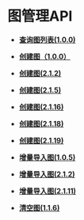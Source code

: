 # 图管理API<a name="ges_03_0194"></a>

-   **[查询图列表\(1.0.0\)](查询图列表(1-0-0).md)**  

-   **[创建图（1.0.0）](创建图（1-0-0）.md)**  

-   **[创建图\(2.1.2\)](创建图(2-1-2).md)**  

-   **[创建图\(2.1.5\)](创建图(2-1-5).md)**  

-   **[创建图\(2.1.16\)](创建图(2-1-16).md)**  

-   **[创建图\(2.1.18\)](创建图(2-1-18).md)**  

-   **[创建图\(2.1.19\)](创建图(2-1-19).md)**  

-   **[增量导入图\(1.0.5\)](增量导入图(1-0-5).md)**  

-   **[增量导入图\(2.1.2\)](增量导入图(2-1-2).md)**  

-   **[增量导入图\(2.1.11\)](增量导入图(2-1-11).md)**  

-   **[清空图\(1.1.6\)](清空图(1-1-6).md)**  


